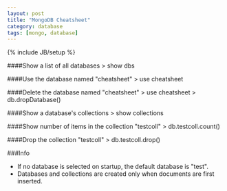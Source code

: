 ```yaml
---
layout: post
title: "MongoDB Cheatsheet"
category: database
tags: [mongo, database]
---
```

{% include JB/setup %}

####Show a list of all databases
    > show dbs

####Use the database named "cheatsheet"
    > use cheatsheet

####Delete the database named "cheatsheet"
    > use cheatsheet
    > db.dropDatabase()

####Show a database's collections
    > show collections

####Show number of items in the collection "testcoll"
    > db.testcoll.count()

####Drop the collection "testcoll"
    > db.testcoll.drop()

###Info
<ul>
<li>If no database is selected on startup, the default database is "test".</li>
<li>Databases and collections are created only when documents are first inserted.</li>
</ul>